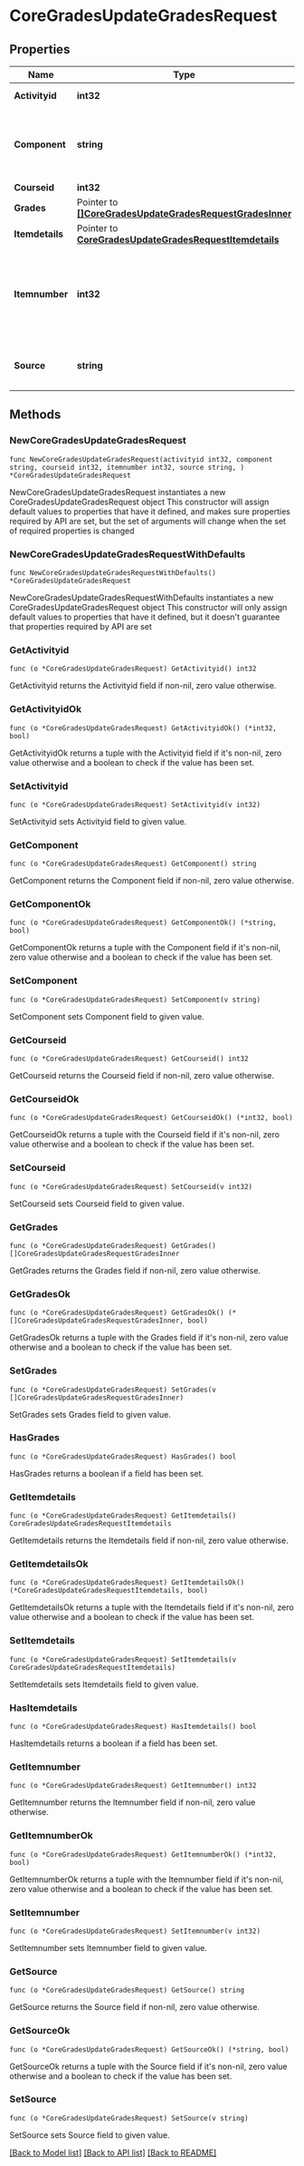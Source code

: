 # CoreGradesUpdateGradesRequest

## Properties

Name | Type | Description | Notes
------------ | ------------- | ------------- | -------------
**Activityid** | **int32** | The activity ID | [default to null]
**Component** | **string** | A component, for example mod_forum or mod_quiz | [default to "null"]
**Courseid** | **int32** | id of course | 
**Grades** | Pointer to [**[]CoreGradesUpdateGradesRequestGradesInner**](CoreGradesUpdateGradesRequestGradesInner.md) |  | [optional] 
**Itemdetails** | Pointer to [**CoreGradesUpdateGradesRequestItemdetails**](CoreGradesUpdateGradesRequestItemdetails.md) |  | [optional] 
**Itemnumber** | **int32** | grade item ID number for modules that have multiple grades. Typically this is 0. | [default to null]
**Source** | **string** | The source of the grade update | [default to "null"]

## Methods

### NewCoreGradesUpdateGradesRequest

`func NewCoreGradesUpdateGradesRequest(activityid int32, component string, courseid int32, itemnumber int32, source string, ) *CoreGradesUpdateGradesRequest`

NewCoreGradesUpdateGradesRequest instantiates a new CoreGradesUpdateGradesRequest object
This constructor will assign default values to properties that have it defined,
and makes sure properties required by API are set, but the set of arguments
will change when the set of required properties is changed

### NewCoreGradesUpdateGradesRequestWithDefaults

`func NewCoreGradesUpdateGradesRequestWithDefaults() *CoreGradesUpdateGradesRequest`

NewCoreGradesUpdateGradesRequestWithDefaults instantiates a new CoreGradesUpdateGradesRequest object
This constructor will only assign default values to properties that have it defined,
but it doesn't guarantee that properties required by API are set

### GetActivityid

`func (o *CoreGradesUpdateGradesRequest) GetActivityid() int32`

GetActivityid returns the Activityid field if non-nil, zero value otherwise.

### GetActivityidOk

`func (o *CoreGradesUpdateGradesRequest) GetActivityidOk() (*int32, bool)`

GetActivityidOk returns a tuple with the Activityid field if it's non-nil, zero value otherwise
and a boolean to check if the value has been set.

### SetActivityid

`func (o *CoreGradesUpdateGradesRequest) SetActivityid(v int32)`

SetActivityid sets Activityid field to given value.


### GetComponent

`func (o *CoreGradesUpdateGradesRequest) GetComponent() string`

GetComponent returns the Component field if non-nil, zero value otherwise.

### GetComponentOk

`func (o *CoreGradesUpdateGradesRequest) GetComponentOk() (*string, bool)`

GetComponentOk returns a tuple with the Component field if it's non-nil, zero value otherwise
and a boolean to check if the value has been set.

### SetComponent

`func (o *CoreGradesUpdateGradesRequest) SetComponent(v string)`

SetComponent sets Component field to given value.


### GetCourseid

`func (o *CoreGradesUpdateGradesRequest) GetCourseid() int32`

GetCourseid returns the Courseid field if non-nil, zero value otherwise.

### GetCourseidOk

`func (o *CoreGradesUpdateGradesRequest) GetCourseidOk() (*int32, bool)`

GetCourseidOk returns a tuple with the Courseid field if it's non-nil, zero value otherwise
and a boolean to check if the value has been set.

### SetCourseid

`func (o *CoreGradesUpdateGradesRequest) SetCourseid(v int32)`

SetCourseid sets Courseid field to given value.


### GetGrades

`func (o *CoreGradesUpdateGradesRequest) GetGrades() []CoreGradesUpdateGradesRequestGradesInner`

GetGrades returns the Grades field if non-nil, zero value otherwise.

### GetGradesOk

`func (o *CoreGradesUpdateGradesRequest) GetGradesOk() (*[]CoreGradesUpdateGradesRequestGradesInner, bool)`

GetGradesOk returns a tuple with the Grades field if it's non-nil, zero value otherwise
and a boolean to check if the value has been set.

### SetGrades

`func (o *CoreGradesUpdateGradesRequest) SetGrades(v []CoreGradesUpdateGradesRequestGradesInner)`

SetGrades sets Grades field to given value.

### HasGrades

`func (o *CoreGradesUpdateGradesRequest) HasGrades() bool`

HasGrades returns a boolean if a field has been set.

### GetItemdetails

`func (o *CoreGradesUpdateGradesRequest) GetItemdetails() CoreGradesUpdateGradesRequestItemdetails`

GetItemdetails returns the Itemdetails field if non-nil, zero value otherwise.

### GetItemdetailsOk

`func (o *CoreGradesUpdateGradesRequest) GetItemdetailsOk() (*CoreGradesUpdateGradesRequestItemdetails, bool)`

GetItemdetailsOk returns a tuple with the Itemdetails field if it's non-nil, zero value otherwise
and a boolean to check if the value has been set.

### SetItemdetails

`func (o *CoreGradesUpdateGradesRequest) SetItemdetails(v CoreGradesUpdateGradesRequestItemdetails)`

SetItemdetails sets Itemdetails field to given value.

### HasItemdetails

`func (o *CoreGradesUpdateGradesRequest) HasItemdetails() bool`

HasItemdetails returns a boolean if a field has been set.

### GetItemnumber

`func (o *CoreGradesUpdateGradesRequest) GetItemnumber() int32`

GetItemnumber returns the Itemnumber field if non-nil, zero value otherwise.

### GetItemnumberOk

`func (o *CoreGradesUpdateGradesRequest) GetItemnumberOk() (*int32, bool)`

GetItemnumberOk returns a tuple with the Itemnumber field if it's non-nil, zero value otherwise
and a boolean to check if the value has been set.

### SetItemnumber

`func (o *CoreGradesUpdateGradesRequest) SetItemnumber(v int32)`

SetItemnumber sets Itemnumber field to given value.


### GetSource

`func (o *CoreGradesUpdateGradesRequest) GetSource() string`

GetSource returns the Source field if non-nil, zero value otherwise.

### GetSourceOk

`func (o *CoreGradesUpdateGradesRequest) GetSourceOk() (*string, bool)`

GetSourceOk returns a tuple with the Source field if it's non-nil, zero value otherwise
and a boolean to check if the value has been set.

### SetSource

`func (o *CoreGradesUpdateGradesRequest) SetSource(v string)`

SetSource sets Source field to given value.



[[Back to Model list]](../README.md#documentation-for-models) [[Back to API list]](../README.md#documentation-for-api-endpoints) [[Back to README]](../README.md)


